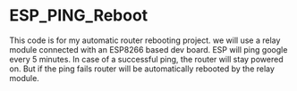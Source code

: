 # ESP_PING_Reboot
This code is for my automatic router rebooting project. 
we will use a relay module connected with an ESP8266 based dev board. ESP will ping google every 5 minutes. In case of a successful ping, the router will stay powered on. But if the ping fails router will be automatically rebooted by the relay module. 
